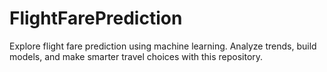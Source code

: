 # FlightFarePrediction
Explore flight fare prediction using machine learning. Analyze trends, build models, and make smarter travel choices with this repository.
